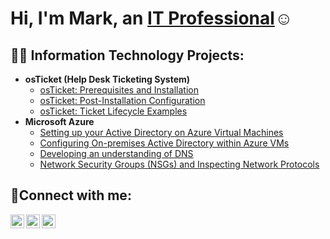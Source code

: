 <h1>Hi, I'm Mark, an <a href="https://www.linkedin.com/in/mark-libador-439482183/">IT Professional</a>☺</h1>

<h2>👨‍💻 Information Technology Projects:</h2>

- <b>osTicket (Help Desk Ticketing System)</b>
  - [osTicket: Prerequisites and Installation](https://github.com/marklibador/osticket-prereqs)
  - [osTicket: Post-Installation Configuration](https://github.com/marklibador/osTicket-PostConfiguration)
  - [osTicket: Ticket Lifecycle Examples](https://github.com/marklibador/osTicket-Ticket-Lifecycle-Examples/blob/main/README.md)
- <b>Microsoft Azure</b>
  - [Setting up your Active Directory on Azure Virtual Machines](https://github.com/marklibador/Create-Resource-Group/blob/main/README.md)
  - [Configuring On-premises Active Directory within Azure VMs](https://github.com/marklibador/AD-Configuration/blob/main/README.md)
  - [Developing an understanding of DNS](https://github.com/marklibador/DNS-Intuition/blob/main/README.md)
  - [Network Security Groups (NSGs) and Inspecting Network Protocols](https://github.com/marklibador/azure-network-protocols)

<h2>🤳Connect with me:</h2>

[<img align="left" alt="Josh | Twitter" width="22px" src="https://cdn.jsdelivr.net/npm/simple-icons@v3/icons/twitter.svg" />][twitter]
[<img align="left" alt="Josh | LinkedIn" width="22px" src="https://cdn.jsdelivr.net/npm/simple-icons@v3/icons/linkedin.svg" />][linkedin]
[<img align="left" alt="Josh | Instagram" width="22px" src="https://cdn.jsdelivr.net/npm/simple-icons@v3/icons/instagram.svg" />][instagram]

[twitter]: https://twitter.com/LibadorMark
[instagram]: https://www.instagram.com/markl142
[linkedin]: https://www.linkedin.com/in/mark-libador-439482183/
